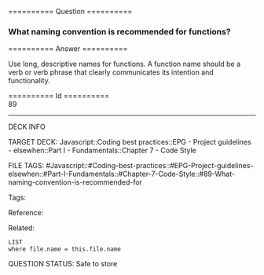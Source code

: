 ========== Question ==========  

### What naming convention is recommended for functions?  

========== Answer ==========  

Use long, descriptive names for functions. A function name should be a verb or verb phrase that clearly communicates its intention and functionality.

========== Id ==========  
89

---

DECK INFO

TARGET DECK: Javascript::Coding best practices::EPG - Project guidelines - elsewhen::Part I - Fundamentals::Chapter 7 - Code Style

FILE TAGS: #Javascript::#Coding-best-practices::#EPG-Project-guidelines-elsewhen::#Part-I-Fundamentals::#Chapter-7-Code-Style::#89-What-naming-convention-is-recommended-for

Tags:

Reference:

Related:

```dataview
LIST
where file.name = this.file.name
```

QUESTION STATUS: Safe to store
